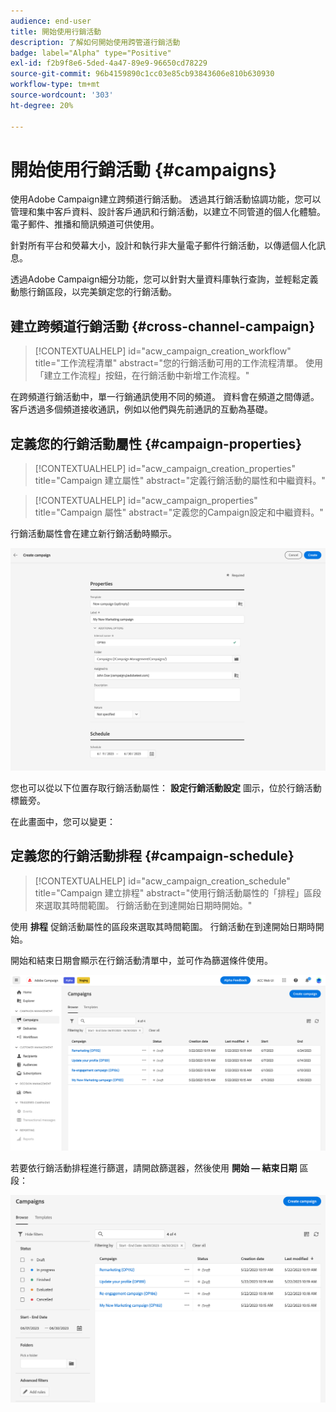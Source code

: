 ```yaml
---
audience: end-user
title: 開始使用行銷活動
description: 了解如何開始使用跨管道行銷活動
badge: label="Alpha" type="Positive"
exl-id: f2b9f8e6-5ded-4a47-89e9-96650cd78229
source-git-commit: 96b4159890c1cc03e85cb93843606e810b630930
workflow-type: tm+mt
source-wordcount: '303'
ht-degree: 20%

---
```


# 開始使用行銷活動 {#campaigns}

使用Adobe Campaign建立跨頻道行銷活動。 透過其行銷活動協調功能，您可以管理和集中客戶資料、設計客戶通訊和行銷活動，以建立不同管道的個人化體驗。 電子郵件、推播和簡訊頻道可供使用。

針對所有平台和熒幕大小，設計和執行非大量電子郵件行銷活動，以傳遞個人化訊息。
<!--Measure the effectiveness of your deliveries with detailed reports including thecounts of opens, clicks, forwards, and more.--> 透過Adobe Campaign細分功能，您可以針對大量資料庫執行查詢，並輕鬆定義動態行銷區段，以完美鎖定您的行銷活動。

## 建立跨頻道行銷活動 {#cross-channel-campaign}


>[!CONTEXTUALHELP]
>id="acw_campaign_creation_workflow"
>title="工作流程清單"
>abstract="您的行銷活動可用的工作流程清單。 使用「建立工作流程」按鈕，在行銷活動中新增工作流程。"



在跨頻道行銷活動中，單一行銷通訊使用不同的頻道。 資料會在頻道之間傳遞。 客戶透過多個頻道接收通訊，例如以他們與先前通訊的互動為基礎。

## 定義您的行銷活動屬性 {#campaign-properties}

>[!CONTEXTUALHELP]
>id="acw_campaign_creation_properties"
>title="Campaign 建立屬性"
>abstract="定義行銷活動的屬性和中繼資料。"

>[!CONTEXTUALHELP]
>id="acw_campaign_properties"
>title="Campaign 屬性"
>abstract="定義您的Campaign設定和中繼資料。"

行銷活動屬性會在建立新行銷活動時顯示。

![定義您的行銷活動屬性](assets/campaign-properties.png)

您也可以從以下位置存取行銷活動屬性： **設定行銷活動設定** 圖示，位於行銷活動標籤旁。

在此畫面中，您可以變更：



## 定義您的行銷活動排程 {#campaign-schedule}

>[!CONTEXTUALHELP]
>id="acw_campaign_creation_schedule"
>title="Campaign 建立排程"
>abstract="使用行銷活動屬性的「排程」區段來選取其時間範圍。 行銷活動在到達開始日期時開始。"

使用 **排程** 促銷活動屬性的區段來選取其時間範圍。 行銷活動在到達開始日期時開始。

開始和結束日期會顯示在行銷活動清單中，並可作為篩選條件使用。

![行銷活動清單](assets/campaign-list.png)

若要依行銷活動排程進行篩選，請開啟篩選器，然後使用 **開始 — 結束日期** 區段：

![行銷活動清單](assets/campaign-filter-on-dates.png)

